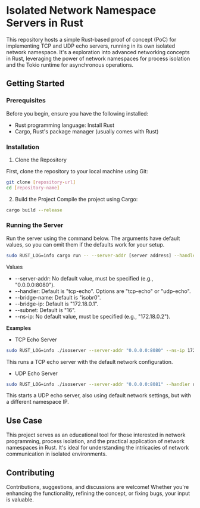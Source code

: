 # Isolated Network Namespace Servers in Rust

This repository hosts a simple Rust-based proof of concept (PoC) for implementing TCP and UDP echo servers, running in its own isolated network namespace. It's a exploration into advanced networking concepts in Rust, leveraging the power of network namespaces for process isolation and the Tokio runtime for asynchronous operations.

## Getting Started

### Prerequisites

Before you begin, ensure you have the following installed:

* Rust programming language: Install Rust
* Cargo, Rust's package manager (usually comes with Rust)

### Installation

1. Clone the Repository

First, clone the repository to your local machine using Git:

```bash
git clone [repository-url]
cd [repository-name]
```

2. Build the Project
Compile the project using Cargo:

```bash
cargo build --release
```

### Running the Server

Run the server using the command below. The arguments have default values, so you can omit them if the defaults work for your setup.

```bash
sudo RUST_LOG=info cargo run -- --server-addr [server address] --handler [handler] --bridge-name [bridge name] --bridge-ip [bridge IP] --subnet [subnet mask] --ns-ip [namespace IP]
```

Values
* --server-addr: No default value, must be specified (e.g., "0.0.0.0:8080").
* --handler: Default is "tcp-echo". Options are "tcp-echo" or "udp-echo".
* --bridge-name: Default is "isobr0".
* --bridge-ip: Default is "172.18.0.1".
* --subnet: Default is "16".
* --ns-ip: No default value, must be specified (e.g., "172.18.0.2").

**Examples**

* TCP Echo Server

```bash
sudo RUST_LOG=info ./isoserver --server-addr "0.0.0.0:8080" --ns-ip 172.18.0.2
```

This runs a TCP echo server with the default network configuration.

* UDP Echo Server

```bash
sudo RUST_LOG=info ./isoserver --server-addr "0.0.0.0:8081" --handler udp-echo --ns-ip 172.18.0.3
```

This starts a UDP echo server, also using default network settings, but with a different namespace IP.

## Use Case

This project serves as an educational tool for those interested in network programming, process isolation, and the practical application of network namespaces in Rust. It's ideal for understanding the intricacies of network communication in isolated environments.

## Contributing

Contributions, suggestions, and discussions are welcome! Whether you're enhancing the functionality, refining the concept, or fixing bugs, your input is valuable.
